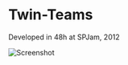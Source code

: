 Twin-Teams
==========

Developed in 48h at SPJam, 2012

![Screenshot](http://tsubasa.com.br/.blog/wp-content/uploads/2012/09/twinteamssreens.png)
